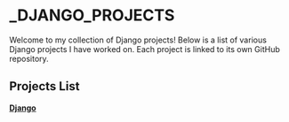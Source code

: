 # _DJANGO_PROJECTS

Welcome to my collection of Django projects! Below is a list of various Django projects I have worked on. Each project is linked to its own GitHub repository.

## Projects List

**[ Django](https://github.com/FLAVIYO/Emailed-Jobs-Data-Extraction/tree/main)**  


